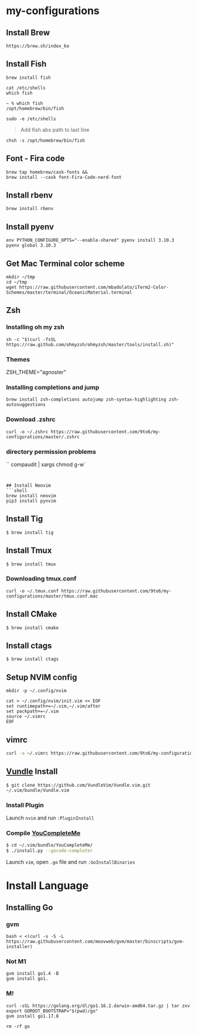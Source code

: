 # my-configurations

## Install Brew
```
https://brew.sh/index_ko
```

## Install Fish

```shell
brew install fish
```

```shell
cat /etc/shells
which fish

~ % which fish
/opt/homebrew/bin/fish

sudo -e /etc/shells
```
> Add fish abs path to last line

```shell
chsh -s /opt/homebrew/bin/fish
```

## Font - Fira code

```
brew tap homebrew/cask-fonts &&
brew install --cask font-Fira-Code-nerd-font
```

## Install rbenv
```
brew install rbenv
```

## Install pyenv

```
env PYTHON_CONFIGURE_OPTS="--enable-shared" pyenv install 3.10.3
pyenv global 3.10.3
```

## Get Mac Terminal color scheme
```
mkdir ~/tmp
cd ~/tmp
wget https://raw.githubusercontent.com/mbadolato/iTerm2-Color-Schemes/master/terminal/OceanicMaterial.terminal
```

## Zsh

### Installing oh my zsh
```
sh -c "$(curl -fsSL https://raw.github.com/ohmyzsh/ohmyzsh/master/tools/install.sh)"
```

### Themes

ZSH_THEME="agnoster"

### Installing completions and jump
```
brew install zsh-completions autojump zsh-syntax-highlighting zsh-autosuggestions
```

### Download .zshrc
```
curl -o ~/.zshrc https://raw.githubusercontent.com/9to6/my-configurations/master/.zshrc
```

### directory permission problems
``
compaudit | xargs chmod g-w`
```


## Install Neovim
```shell
brew install neovim
pip3 install pynvim
```

## Install Tig
```$ brew install tig```

## Install Tmux
```$ brew install tmux```

### Downloading tmux.conf
```
curl -o ~/.tmux.conf https://raw.githubusercontent.com/9to6/my-configurations/master/tmux.conf.mac
```

## Install CMake
```$ brew install cmake```

## Install ctags
```$ brew install ctags```

## Setup NVIM config

```
mkdir -p ~/.config/nvim
```

```
cat > ~/.config/nvim/init.vim << EOF
set runtimepath+=~/.vim,~/.vim/after
set packpath+=~/.vim
source ~/.vimrc
EOF
```

## vimrc
```bash
curl -o ~/.vimrc https://raw.githubusercontent.com/9to6/my-configurations/master/vimrc.nvim
```

## [Vundle](https://github.com/VundleVim/Vundle.vim) Install
```$ git clone https://github.com/VundleVim/Vundle.vim.git ~/.vim/bundle/Vundle.vim```

### Install Plugin
Launch ```nvim``` and run ```:PluginInstall```

### Compile [YouCompleteMe](https://github.com/Valloric/YouCompleteMe)
```sh
$ cd ~/.vim/bundle/YouCompleteMe/
$ ./install.py --gocode-completer
```
Launch ```vim```, open ```.go``` file and run ```:GoInstallBinaries```


# Install Language

## Installing Go

### gvm
```
bash < <(curl -s -S -L https://raw.githubusercontent.com/moovweb/gvm/master/binscripts/gvm-installer)
```

### Not M1
```
gvm install go1.4 -B
gvm install go1.
```

### M!
```
curl -sSL https://golang.org/dl/go1.16.2.darwin-amd64.tar.gz | tar zxv
export GOROOT_BOOTSTRAP="$(pwd)/go"
gvm install go1.17.8

rm -rf go
```
